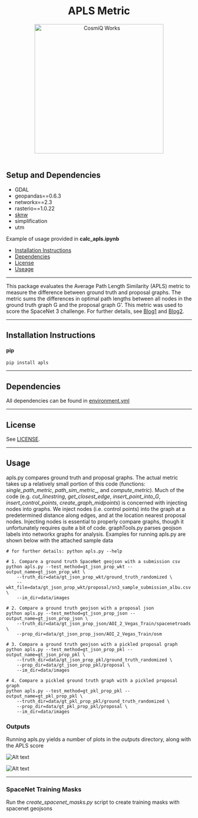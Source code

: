 <h1 align="center">APLS Metric</h1>
<p align="center">
<a href="http://www.cosmiqworks.org"><img src="https://www.cosmiqworks.org/wp-content/uploads/2019/10/cosmiqworks-logo-r@2x-1.png" width="350" alt="CosmiQ Works"></a>
<br>
<br>
</p>

## Setup and Dependencies
- GDAL
- geopandas==0.6.3
- networkx==2.3
- rasterio==1.0.22
- [sknw](https://github.com/Image-Py/sknw)
- simplification
- utm


Example of usage provided in **calc_apls.ipynb**







- [Installation Instructions](#installation-instructions)
- [Dependencies](#dependencies)
- [License](#license)
- [Useage](#usage)

____

This package evaluates the Average Path Length Similarity (APLS) metric to measure the difference between ground truth and proposal graphs.  The metric sums the differences in optimal path lengths between all nodes in the ground truth graph G and the proposal graph G’.   This metric was used to score the SpaceNet 3 challenge.  For further details, see [Blog1](https://medium.com/the-downlinq/spacenet-road-detection-and-routing-challenge-part-i-d4f59d55bfce) and [Blog2](https://medium.com/the-downlinq/spacenet-road-detection-and-routing-challenge-part-ii-apls-implementation-92acd86f4094).  

____

## Installation Instructions

#### pip

```
pip install apls
```

____

## Dependencies
All dependencies can be found in [environment.yml](./environment.yml)

____

## License
See [LICENSE](./LICENSE.txt).

____

## Usage

apls.py compares ground truth and proposal graphs.  The actual metric takes up a relatively small portion of this code (functions: _single\_path\_metric_, _path\_sim\_metric__, and _compute\_metric_).  Much of the code (e.g. _cut\_linestring_, _get\_closest_edge_, _insert\_point_into\_G_, _insert\_control\_points_, _create\_graph\_midpoints_) is concerned with injecting nodes into graphs. We inject nodes (i.e. control points) into the graph at a predetermined distance along edges, and at the location nearest proposal nodes.  Injecting nodes is essential to properly compare graphs, though it unfortunately requires quite a bit of code.  graphTools.py parses geojson labels into networkx graphs for analysis.  Examples for running apls.py are shown below with the attached sample data

	# for further details: python apls.py --help
	
	# 1. Compare a ground truth SpaceNet geojson with a submission csv
	python apls.py --test_method=gt_json_prop_wkt --output_name=gt_json_prop_wkt \
		--truth_dir=data/gt_json_prop_wkt/ground_truth_randomized \
		--wkt_file=data/gt_json_prop_wkt/proposal/sn3_sample_submission_albu.csv \
		--im_dir=data/images
	
	# 2. Compare a ground truth geojson with a proposal json
	python apls.py --test_method=gt_json_prop_json --output_name=gt_json_prop_json \
		--truth_dir=data/gt_json_prop_json/AOI_2_Vegas_Train/spacenetroads \
		--prop_dir=data/gt_json_prop_json/AOI_2_Vegas_Train/osm 
			
	# 3. Compare a ground truth geojson with a pickled proposal graph 
	python apls.py --test_method=gt_json_prop_pkl --output_name=gt_json_prop_pkl \
		--truth_dir=data/gt_json_prop_pkl/ground_truth_randomized \
		--prop_dir=data/gt_json_prop_pkl/proposal \
		--im_dir=data/images
	
	# 4. Compare a pickled ground truth graph with a pickled proposal graph 
	python apls.py --test_method=gt_pkl_prop_pkl --output_name=gt_pkl_prop_pkl \
		--truth_dir=data/gt_pkl_prop_pkl/ground_truth_randomized \
		--prop_dir=data/gt_pkl_prop_pkl/proposal \
		--im_dir=data/images	


### Outputs

Running apls.py yields a number of plots in the _outputs_ directory, along with the APLS score

![Alt text](/apls/data/_sample_outputs/single_source_route_ground_truth.png?raw=true "Figure 1")

![Alt text](/apls/data/_sample_outputs/all_pairs_paths_diffs_gt_to_prop.png?raw=true "Figure 2")

____

### SpaceNet Training Masks

Run the _create\_spacenet\_masks.py_ script to create training masks with spacenet geojsons
